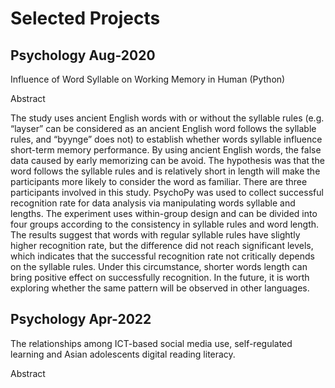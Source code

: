 # Selected Projects

## Psychology Aug-2020
Influence of Word Syllable on Working Memory in Human (Python) 

Abstract

The study uses ancient English words with or without the syllable rules (e.g. “layser” can be considered as an ancient English word follows the syllable rules, and “byynge” does not) to establish whether words syllable influence short-term memory performance. By using ancient English words, the false data caused by early memorizing can be avoid. The hypothesis was that the word follows the syllable rules and is relatively short in length will make the participants more likely to consider the word as familiar. There are three participants involved in this study. PsychoPy was used to collect successful recognition rate for data analysis via manipulating words syllable and lengths. The experiment uses within-group design and can be divided into four groups according to the consistency in syllable rules and word length. The results suggest that words with regular syllable rules have slightly higher recognition rate, but the difference did not reach significant levels, which indicates that the successful recognition rate not critically depends on the syllable rules. Under this circumstance, shorter words length can bring positive effect on successfully recognition. In the future, it is worth exploring whether the same pattern will be observed in other languages.

## Psychology Apr-2022
The relationships among ICT-based social media use, self-regulated learning and Asian adolescents digital reading literacy. 

Abstract 

